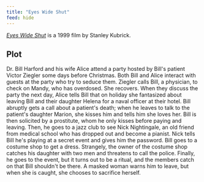 ```yaml
---
title: "Eyes Wide Shut"
feed: hide
---
```


_[Eyes Wide Shut](https://www.imdb.com/title/tt0120663/?ref_=nv_sr_srsg_0)_ is a 1999 film by Stanley Kubrick. 


## Plot

Dr. Bill Harford and his wife Alice attend a party hosted by Bill's patient Victor Ziegler some days before Christmas. Both Bill and Alice interact with guests at the party who try to seduce them. Ziegler calls Bill, a physician, to check on Mandy, who has overdosed. She recovers. When they discuss the party the next day, Alice tells Bill that on holiday she fantasized about leaving Bill and their daughter Helena for a naval officer at their hotel. Bill abruptly gets a call about a patient's death; when he leaves to talk to the patient's daughter Marion, she kisses him and tells him she loves her. Bill is then solicited by a prostitute, whom he only kisses before paying and leaving. Then, he goes to a jazz club to see Nick Nightingale, an old friend from medical school who has dropped out and become a pianist. Nick tells Bill he's playing at a secret event and gives him the password. Bill goes to a costume shop to get a dress. Strangely, the owner of the costume shop catches his daughter with two men and threatens to call the police. Finally, he goes to the event, but it turns out to be a ritual, and the members catch on that Bill shouldn't be there. A masked woman warns him to leave, but when she is caught, she chooses to sacrifice herself.

<!-- TODO -->

